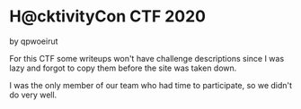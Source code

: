# H@cktivityCon CTF 2020
by qpwoeirut

For this CTF some writeups won't have challenge descriptions since I was lazy and forgot to copy them before the site was taken down.

I was the only member of our team who had time to participate, so we didn't do very well.

